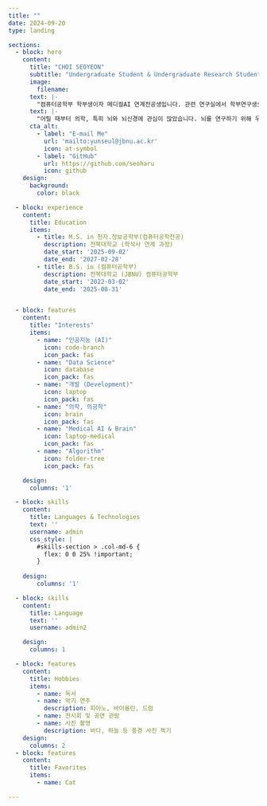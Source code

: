 ```yaml
---
title: ""
date: 2024-09-20
type: landing

sections:
  - block: hero
    content:
      title: "CHOI SEOYEON"
      subtitle: "Undergraduate Student & Undergraduate Research Student"
      image:
        filename: 
      text: |-
        "컴퓨터공학부 학부생이자 메디컬AI 연계전공생입니다. 관련 연구실에서 학부연구생으로 있으면서, 메디컬AI 분야의 연구와 프로젝트를 진행하고 있습니다. 좋아하는 것들로 일상을 채우고 발전하려 끊임없이 노력합니다."
      text: |-
        "어릴 때부터 의학, 특히 뇌와 뇌신경에 관심이 많았습니다. 뇌를 연구하기 위해 우선 컴퓨터공학과 인공지능을 배워야겠다는 생각 하에 컴퓨터공학부에 입학했고, 컴퓨터공학부와 바이오메디컬공학부의 수업을 들으며 의학과 의공학, 컴퓨터공학의 전반을 배우고 있습니다. 여러 분야를 넘나들며 연결짓고 융합해 복합적인 무언가를 만들어내는 것을 즐깁니다. 의학과 공학의 결합으로 의공학, 뇌공학 전반을 연구하는 삶을 살고 싶습니다. 의료인공지능의 응용 영역에서도 뇌공학과 뇌신경 쪽, 특히 뇌 컴퓨터 인터페이스 분야의 뇌신경 모델링과 심층신경망 분야에서 뇌의 메커니즘을 해석하는 연구에 관심 있습니다."
      cta_alt:
        - label: "E-mail Me"
          url: 'mailto:yunseul@jbnu.ac.kr'
          icon: at-symbol
        - label: "GitHub"
          url: https://github.com/seoharu
          icon: github
    design:
      background:
        color: black

  - block: experience
    content:
      title: Education
      items:
        - title: M.S. in 전자.정보공학부(컴퓨터공학전공)
          description: 전북대학교 (학석사 연계 과정)
          date_start: '2025-09-02'
          date_end: '2027-02-28'
        - title: B.S. in (컴퓨터공학부)
          description: 전북대학교 (JBNU) 컴퓨터공학부
          date_start: '2022-03-02'
          date_end: '2025-08-31'


  - block: features
    content:
      title: "Interests"
      items:
        - name: "인공지능 (AI)"
          icon: code-branch
          icon_pack: fas
        - name: "Data Science"
          icon: database
          icon_pack: fas
        - name: "개발 (Development)"
          icon: laptop
          icon_pack: fas
        - name: "의학, 의공학"
          icon: brain
          icon_pack: fas
        - name: "Medical AI & Brain"
          icon: laptop-medical
          icon_pack: fas
        - name: "Algorithm"
          icon: folder-tree
          icon_pack: fas

    design:
      columns: '1'

  - block: skills
    content:
      title: Languages & Technologies
      text: ''
      username: admin
      css_style: |
        #skills-section > .col-md-6 {
          flex: 0 0 25% !important;
        }
      
    design:
        columns: '1'

  - block: skills
    content:
      title: Language
      text: ''
      username: admin2

    design:
      columns: 1

  - block: features
    content:
      title: Hobbies
      items:
        - name: 독서
        - name: 악기 연주
          description: 피아노, 바이올린, 드럼
        - name: 전시회 및 공연 관람
        - name: 사진 촬영
          description: 바다, 하늘 등 풍경 사진 찍기
    design:
      columns: 2
  - block: features
    content:
      title: Favorites
      items:
        - name: Cat

---
```


<!-- 
---
# 홈페이지 제목을 사이트 제목으로 사용하려면 비워두세요
title: ""

date: 2024-09-20
type: landing

design:
  # 기본 섹션 간격
  spacing: "6rem"


---
# Display name
title: seoharu.github.io

# Name pronunciation (optional)
name_pronunciation: 최서연

# Full name (for SEO)
first_name: SEOYEON
last_name: CHOI

# Status emoji
status:
  icon: 💻

authors:
  - admin
  
# Is this the primary user of the site?
superuser: true

# Role/position/tagline
role: Student
position: Undergraduate research student

# Organizations/Affiliations to show in About widget
organizations:
  - name: JBNU - Division of Computer Science and Engineering
    url: https://csai.jbnu.ac.kr/csai/index.do
affiliations:
  - name: MACS
    url: https://jbnu.macs.or.kr/
major: 컴퓨터공학
joint_major: 메디컬AI

# Short bio (displayed in user profile at end of posts)
bio: 컴퓨터공학부 학부생이자 메디컬AI 연계전공생입니다. 관련 연구실에서 학부연구생으로 있으면서, 메디컬AI 분야의 연구와 프로젝트를 진행하고 있습니다. 좋아하는 것들로 일상을 채우고 발전하려 끊임없이 노력합니다. 

interests:
  - 인공지능 (AI)
  - 데이터 분석 (Data Science)
  - 개발 (Development)
  - 의학, 의공학
  - Medical AI & Brain
  - Global

education:
  courses:
    - course: M.S. in (전자.정보공학부(컴퓨터공학전공))
      institution: 전북대학교 (학석사 연계 과정)
      year: 2025.09 ~ 2027.02 (예정)
    - course: B.S. in (컴퓨터공학부)
      institution: 전북대학교
      year: 2022 ~ 진행 중 (2025.09 졸업 예정)

skills:
  items:
    - name: 데이터 분석 및 모델링
      description: ''
      percent: 50
      icon: chart-bar
    - name: Front-end
      description: ''
      percent: 40
    - name: Back-end
      description: ''
      percent: 10
    - name: AI
      description: ''
      percent: 30
languages:
  - name: programming
    items: 
      - name: Basic Language
        description: C, C++, Python
      - name: Web-oriented Language
        description: Javascript, TypeScript
  - name: frameworks
    items:
      - name: Deep learning frameworks
        desctription: Python (Tensorflow, pytorch), C++ (CUDA)
      - name: Web frameworks
        description: Vue.js
  - name: DBMS
    items: 
      - name: SQL
        description: MySQL, MongoDB
  - name: AWS
    
  - name: lingual
    items:
      - name: Korean
        description: Native
      - name: English
        description: Academic (studying one semester as exchange students in Malaysia)
      - name: Espanol
        description: daily conversation 

hobbys:
  items:
    - name: 독서
      description: ''
    - name: 악기
      description: 피아노, 바이올린 and 드럼
    - name: 전시회, 공연 감상
    - name: 사진

favorites:
  items:
    - name: Cat
    - name: 


# Social Networking
# Need to use another icon? Simply download the SVG icon to your `assets/media/icons/` folder.
profiles:
  - icon: at-symbol
    url: 'mailto:yunseul@jbnu.ac.kr'
    label: E-mail Me
  - icon: github
    url: https://github.com/seoharu
    label: github
  # Link to a PDF of your resume/CV - upload it to `static/uploads/resume.pdf`
  # - icon: academicons/cv
  #   url: uploads/resume.pdf
  #   label: Download my resume
  # - icon: rss
  #   url: ./post/index.xml
  #   label: Subscribe to my blog via RSS feed

# Highlight the author in author lists? (true/false)
highlight_name: true

user_groups:
  - admin

# Author's website URL
website: "https://seoharu.github.io/"
---

어릴 때부터 의학, 특히 뇌와 뇌신경에 관심이 많았습니다. 뇌를 연구하기 위해 우선 컴퓨터공학과 인공지능을 배워야겠다는 생각 하에 컴퓨터공학부에 입학했고, 컴퓨터공학부와 바이오메디컬공학부의 수업을 들으며 의학과 의공학, 컴퓨터공학의 전반을 배우고 있습니다. 여러 분야를 넘나들며 연결짓고 융합해 복합적인 무언가를 만들어내는 것을 즐깁니다. 의학과 공학의 결합으로 의공학, 뇌공학 전반을 연구하는 삶을 살고 싶습니다. 의료인공지능의 응용 영역에서도 뇌공학과 뇌신경 쪽, 특히 뇌 컴퓨터 인터페이스 분야의 뇌신경 모델링과 심층신경망 분야에서 뇌의 메커니즘을 해석하는 연구에 관심 있습니다.


sections:
  - block: features
    content:
      title: Profile
      # 표시할 사용자 프로필 선택 (`content/authors/` 내 폴더명)
      username: admin
      text: ""
    design:
      css_class: dark
      background:
        color: white

        image:
          # `assets/media/`에 배경 이미지를 추가하세요.
          # filename: a.svg
          filters:
            brightness: 1.0
          size: cover
          position: center
          parallax: false


  
        

    design:
      # 레이아웃 보기 선택
      view: date-title-summary
      # 간격 줄이기
      spacing:
        padding: [0, 0, 0, 0]

  - block: collection
    content:
      id: section-1
      title: hobbies
      filters:
        folders:
          - name: 독서
            description: ""
          - name: 악기
            description: 피아노, 바이올린, 그리고 드럼
          - name: 전시회, 공연 감상
            descriptipn: ""
          - name: 사진
            description: 바다, 하늘 등 풍경 사진 찍기 
  - block: collection
    content:
      id: section-2
      title: hobbies
      filters:
        folders:
          - name: "Cat"
            description: ""

  # - block: cta-card
  #   demo: true # Hugo Blox Builder 데모 사이트에서만 이 섹션을 표시
  #   content:
  #     title: "👉 이와 같은 학술 웹사이트를 만들어 보세요"
  #     text: |-
  #       이 사이트는 250,000명 이상의 학자들이 신뢰하는 무료 Hugo 기반 오픈소스 웹사이트 빌더인 Hugo Blox Builder로 생성되었습니다.

  #       <a class="github-button" href="https://github.com/HugoBlox/hugo-blox-builder" data-color-scheme="no-preference: light; light: light; dark: dark;" data-icon="octicon-star" data-size="large" data-show-count="true" aria-label="GitHub에서 HugoBlox/hugo-blox-builder에 Star를 주기">Star</a>

  #       블록으로 쉽게 구축하세요 - 코딩 필요 없음!

  #       랜딩 페이지, 세컨드 브레인, 코스에서 학술 이력서, 컨퍼런스, 기술 블로그까지 모두 구축 가능합니다.
  #     button:
  #       text: "시작하기"
  #       url: "https://hugoblox.com/templates/"
    design:
      card:
        # 카드 배경 색상 (CSS 클래스)
        css_class: "bg-primary-700"
        css_style: ""
--- -->